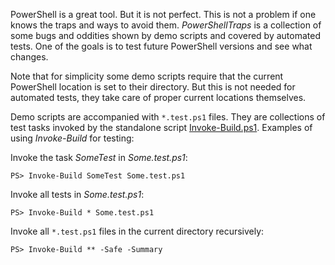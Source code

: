 
PowerShell is a great tool. But it is not perfect. This is not a problem if one
knows the traps and ways to avoid them. *PowerShellTraps* is a collection of
some bugs and oddities shown by demo scripts and covered by automated tests.
One of the goals is to test future PowerShell versions and see what changes.

Note that for simplicity some demo scripts require that the current PowerShell
location is set to their directory. But this is not needed for automated tests,
they take care of proper current locations themselves.

Demo scripts are accompanied with `*.test.ps1` files. They are collections of
test tasks invoked by the standalone script [Invoke-Build.ps1]. Examples of
using *Invoke-Build* for testing:

Invoke the task *SomeTest* in *Some.test.ps1*:

    PS> Invoke-Build SomeTest Some.test.ps1

Invoke all tests in *Some.test.ps1*:

    PS> Invoke-Build * Some.test.ps1

Invoke all `*.test.ps1` files in the current directory recursively:

    PS> Invoke-Build ** -Safe -Summary

[Invoke-Build.ps1]: https://github.com/nightroman/Invoke-Build/blob/master/Invoke-Build.ps1
